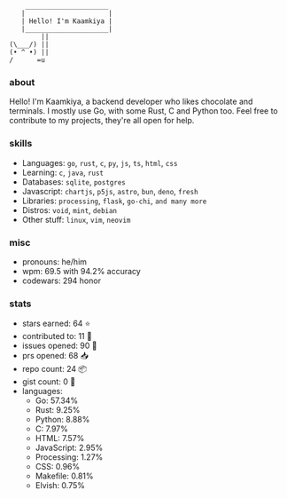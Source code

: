 ```
    _____________________
   |                     |
   | Hello! I'm Kaamkiya |
   |_____________________|
        ||
(\___/) ||
(• ^ •) ||
/      =u
```

### about

Hello! I'm Kaamkiya, a backend developer who likes chocolate and terminals. I
mostly use Go, with some Rust, C and Python too.
Feel free to contribute to my projects, they're all open for help.

### skills
- Languages:   `go`,  `rust`, `c`, `py`, `js`, `ts`, `html`, `css`
- Learning:    `c`, `java`, `rust`
- Databases:   `sqlite`, `postgres`
- Javascript:  `chartjs`, `p5js`, `astro`, `bun`, `deno`, `fresh`
- Libraries:   `processing`, `flask`, `go-chi`, `and many more`
- Distros:     `void`, `mint`, `debian`
- Other stuff: `linux`, `vim`, `neovim`

### misc
- pronouns: he/him
- wpm:      <!--S:MT_WPM-->69.5<!--E:MT_WPM--> with <!--S:MT_ACCURACY-->94.2<!--E:MT_ACCURACY-->% accuracy
  <!--duolingo: < !--S:DUO_XP--><!--E:DUO_XP--> <!--XP-->
- codewars: <!--S:CW_HONOR-->294<!--E:CW_HONOR--> honor

### stats
- stars earned:   <!--S:STARS_EARNED-->64<!--E:STARS_EARNED--> :star:
- contributed to: <!--S:CONTRIBUTED_TO-->11<!--E:CONTRIBUTED_TO--> :handshake:
- issues opened:  <!--S:ISSUES_OPENED-->90<!--E:ISSUES_OPENED--> :bug:
- prs opened:     <!--S:PRS_OPENED-->68<!--E:PRS_OPENED--> :inbox_tray:
- repo count:     <!--S:REPO_COUNT-->24<!--E:REPO_COUNT--> :package:
- gist count:     <!--S:GIST_COUNT-->0<!--E:GIST_COUNT--> :pencil:
- languages:<!--S:LANGUAGES-->
    - Go: 57.34%
    - Rust: 9.25%
    - Python: 8.88%
    - C: 7.97%
    - HTML: 7.57%
    - JavaScript: 2.95%
    - Processing: 1.27%
    - CSS: 0.96%
    - Makefile: 0.81%
    - Elvish: 0.75%
<!--E:LANGUAGES-->
</pre>
